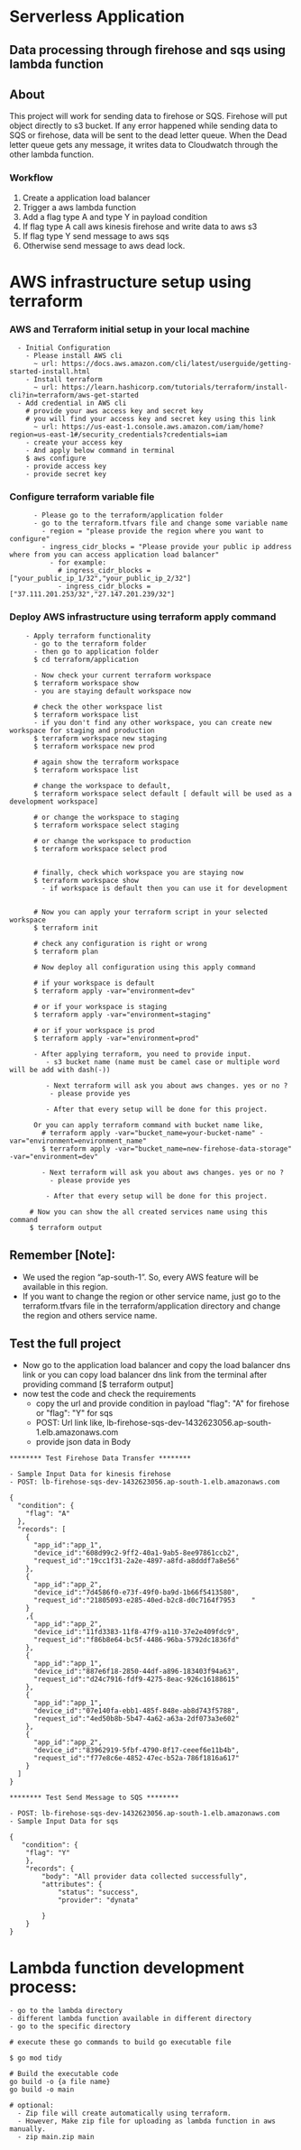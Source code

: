 # Serverless Application
## Data processing through firehose and sqs using lambda function


## About <a name = "about"></a>

This project will work for sending data to firehose or SQS. Firehose will put object directly to s3 bucket. If any error happened while sending data to SQS or firehose, data will be sent to the dead letter queue. When the Dead letter queue gets any message, it writes data to Cloudwatch through the other lambda function.

### Workflow
1. Create a application load balancer
2. Trigger a aws lambda function
3. Add a flag type A and type Y in payload condition
4. If flag type A call aws kinesis firehose and write data to aws s3
5. If flag type Y send message to aws sqs
6. Otherwise send message to aws dead lock.

# AWS infrastructure setup using terraform
### AWS and Terraform initial setup in your local machine
  ```
    - Initial Configuration
      - Please install AWS cli
        ~ url: https://docs.aws.amazon.com/cli/latest/userguide/getting-started-install.html
      - Install terraform
        ~ url: https://learn.hashicorp.com/tutorials/terraform/install-cli?in=terraform/aws-get-started
    - Add credential in AWS cli
      # provide your aws access key and secret key
      # you will find your access key and secret key using this link
        ~ url: https://us-east-1.console.aws.amazon.com/iam/home?region=us-east-1#/security_credentials?credentials=iam
      - create your access key
      - And apply below command in terminal
      $ aws configure
      - provide access key
      - provide secret key

  ```

### Configure terraform variable file
```
      - Please go to the terraform/application folder
      - go to the terraform.tfvars file and change some variable name
        - region = "please provide the region where you want to configure"
        - ingress_cidr_blocks = "Please provide your public ip address where from you can access application load balancer"
          - for example:
            # ingress_cidr_blocks = ["your_public_ip_1/32","your_public_ip_2/32"]
            - ingress_cidr_blocks = ["37.111.201.253/32","27.147.201.239/32"]
```
### Deploy AWS infrastructure using terraform apply command

```
    - Apply terraform functionality
      - go to the terraform folder
      - then go to application folder
      $ cd terraform/application

      - Now check your current terraform workspace
      $ terraform workspace show
      - you are staying default workspace now

      # check the other workspace list
      $ terraform workspace list
      - if you don't find any other workspace, you can create new workspace for staging and production
      $ terraform workspace new staging
      $ terraform workspace new prod

      # again show the terraform workspace
      $ terraform workspace list

      # change the workspace to default,
      $ terraform workspace select default [ default will be used as a development workspace]

      # or change the workspace to staging
      $ terraform workspace select staging

      # or change the workspace to production
      $ terraform workspace select prod


      # finally, check which workspace you are staying now
      $ terraform workspace show
        - if workspace is default then you can use it for development


      # Now you can apply your terraform script in your selected workspace
      $ terraform init

      # check any configuration is right or wrong
      $ terraform plan

      # Now deploy all configuration using this apply command

      # if your workspace is default
      $ terraform apply -var="environment=dev"

      # or if your workspace is staging
      $ terraform apply -var="environment=staging"

      # or if your workspace is prod
      $ terraform apply -var="environment=prod"

      - After applying terraform, you need to provide input.
         - s3 bucket name (name must be camel case or multiple word will be add with dash(-))

         - Next terraform will ask you about aws changes. yes or no ?
          - please provide yes

         - After that every setup will be done for this project.

      Or you can apply terraform command with bucket name like,
        # terraform apply -var="bucket_name=your-bucket-name" -var="environment=environment_name"
        $ terraform apply -var="bucket_name=new-firehose-data-storage" -var="environment=dev"

        - Next terraform will ask you about aws changes. yes or no ?
          - please provide yes

         - After that every setup will be done for this project.

     # Now you can show the all created services name using this command
     $ terraform output
```

## Remember [Note]:
  - We used the region “ap-south-1”. So, every AWS feature will be available in this region.
  - If you want to change the region or other service name, just go to the terraform.tfvars file in the     terraform/application directory and change the region and others service name.


## Test the full project
- Now go to the application load balancer and copy the load balancer dns link
  or you can copy load balancer dns link from the terminal after providing command [$ terraform output]
- now test the code and check the requirements
  - copy the url and provide condition in payload "flag": "A" for firehose or "flag": "Y" for sqs
  - POST: Url link like, lb-firehose-sqs-dev-1432623056.ap-south-1.elb.amazonaws.com
  - provide json data in Body


```
******** Test Firehose Data Transfer ********

- Sample Input Data for kinesis firehose
- POST: lb-firehose-sqs-dev-1432623056.ap-south-1.elb.amazonaws.com

{
  "condition": {
    "flag": "A"
  },
  "records": [
    {
      "app_id":"app_1",
      "device_id":"608d99c2-9ff2-40a1-9ab5-8ee97861ccb2",
      "request_id":"19cc1f31-2a2e-4897-a8fd-a8dddf7a8e56"
    },
    {
      "app_id":"app_2",
      "device_id":"7d4586f0-e73f-49f0-ba9d-1b66f5413580",
      "request_id":"21805093-e285-40ed-b2c8-d0c7164f7953    "
    }
    ,{
      "app_id":"app_2",
      "device_id":"11fd3383-11f8-47f9-a110-37e2e409fdc9",
      "request_id":"f86b8e64-bc5f-4486-96ba-5792dc1836fd"
    },
    {
      "app_id":"app_1",
      "device_id":"887e6f18-2850-44df-a896-183403f94a63",
      "request_id":"d24c7916-fdf9-4275-8eac-926c16188615"
    },
    {
      "app_id":"app_1",
      "device_id":"07e140fa-ebb1-485f-848e-ab8d743f5788",
      "request_id":"4ed50b8b-5b47-4a62-a63a-2df073a3e602"
    },
    {
      "app_id":"app_2",
      "device_id":"83962919-5fbf-4790-8f17-ceeef6e11b4b",
      "request_id":"f77e8c6e-4852-47ec-b52a-786f1816a617"
    }
  ]
}

******** Test Send Message to SQS ********

- POST: lb-firehose-sqs-dev-1432623056.ap-south-1.elb.amazonaws.com
- Sample Input Data for sqs

{
   "condition": {
    "flag": "Y"
    },
    "records": {
        "body": "All provider data collected successfully",
        "attributes": {
            "status": "success",
            "provider": "dynata"

        }
    }
}

```


# Lambda function development process:

```
- go to the lambda directory
- different lambda function available in different directory
- go to the specific directory

# execute these go commands to build go executable file

$ go mod tidy

# Build the executable code
go build -o {a file name}
go build -o main

# optional:
  - Zip file will create automatically using terraform.
  - However, Make zip file for uploading as lambda function in aws manually.
  - zip main.zip main

```


